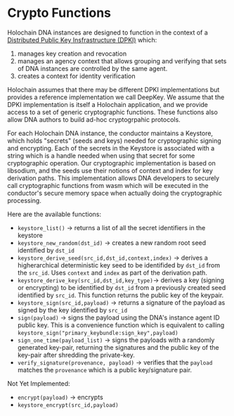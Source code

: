 # Crypto Functions

Holochain DNA instances are designed to function in the context of a [Distributed Public Key Insfrastructure (DPKI)](./dpki.md) which:

1. manages key creation and revocation
2. manages an agency context that allows grouping and verifying that sets of DNA instances are controlled by the same agent.
3. creates a context for identity verification

Holochain assumes that there may be different DPKI implementations but provides a reference implementation we call DeepKey.   We assume that the DPKI implementation is itself a Holochain application, and we provide access to a set of generic cryptographic functions.  These functions also allow DNA authors to build ad-hoc cryptogrpahic protocols.

For each Holochain DNA instance, the conductor maintains a Keystore, which holds "secrets" (seeds and keys) needed for cryptographic signing and encrypting. Each of the secrets in the Keystore is associated with a string which is a handle needed when using that secret for some cryptographic operation.  Our cryptographic implementation is based on libsodium, and the seeds use their notions of context and index for key derivation paths.  This implementation allows DNA developers to securely call cryptographic functions from wasm which will be executed in the conductor's secure memory space when actually doing the cryptographic processing.

Here are the available functions:

- `keystore_list()` -> returns a list of all the secret identifiers in the keystore
- `keystore_new_random(dst_id)` -> creates a new random root seed identified by `dst_id`
- `keystore_derive_seed(src_id,dst_id,context,index)` -> derives a higherarchical deterministic key seed to be identifided by `dst_id` from the `src_id`.  Uses `context` and `index` as part of the derivation path.
- `keystore_derive_key(src_id,dst_id,key_type)`-> derives a key (signing or encrypting) to be identified by `dst_id` from a previously created seed identified by `src_id`.  This function returns the public key of the keypair.
- `keystore_sign(src_id,payload)` -> returns a signature of the payload as signed by the key identified by `src_id`
- `sign(payload)` -> signs the payload using the DNA's instance agent ID public key.  This is a convenience function which is equivalent to calling `keystore_sign("primary_keybundle:sign_key",payload)`
- `sign_one_time(payload_list)` -> signs the payloads with a randomly generated key-pair, returning the signatures and the public key of the key-pair after shredding the private-key.
- `verify_signature(provenance, payload)` -> verifies that the `payload` matches the `provenance` which is a public key/signature pair.

Not Yet Implemented:

- `encrypt(payload)` -> encrypts
- `keystore_encrypt(src_id,payload)`
